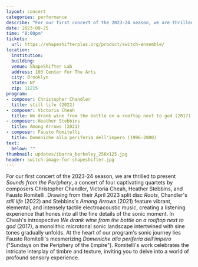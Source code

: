 ```yaml
---
layout: concert
categories: performance
describe: "For our first concert of the 2023-24 season, we are thrilled to present 'Sounds from the Periphery,' a concert of four captivating quartets"
date: 2023-09-25
time: "8:00pm"
tickets:
  url: https://shapeshifterplus.org/product/switch-ensemble/
location:
  institution:
  building: 
  venue: ShapeShifter Lab
  address: 103 Center For The Arts
  city: Brooklyn
  state: NY
  zip: 11215
program:
- composer: Christopher Chandler
  title: still life (2022)
- composer: Victoria Cheah
  title: We drank wine from the bottle on a rooftop next to god (2017)
- composer: Heather Stebbins
  title: Among Arrows (2021)
- composer: Fausto Romitelli
  title: Domeniche alla periferia dell'impero (1996-2000)
text:
  below: ""
thumbnail: updates/ibarra_berkeley_250x125.jpg
header: switch-image-for-shapeshifter.jpg
---
```


For our first concert of the 2023-24 season, we are thrilled to present *Sounds from the Periphery*, a concert of four captivating quartets by composers Christopher Chandler, Victoria Cheah, Heather Stebbins, and Fausto Romitelli. Drawing from their April 2023 split disc *Roots*, Chandler's *still life* (2022) and Stebbins's *Among Arrows* (2021) feature vibrant, elemental, and intensely tactile electroacoustic music, creating a listening experience that hones into all the fine details of the sonic moment. In Cheah's introspective *We drank wine from the bottle on a rooftop next to god* (2017), a monolithic microtonal sonic landscape intertwined with sine tones gradually unfolds. At the heart of our program's sonic journey lies Fausto Romitelli's mesmerizing *Domeniche alla periferia dell'impero* ("Sundays on the Periphery of the Empire"). Romitelli's work celebrates the intricate interplay of timbre and texture, inviting you to delve into a world of profound sensory experience. 
